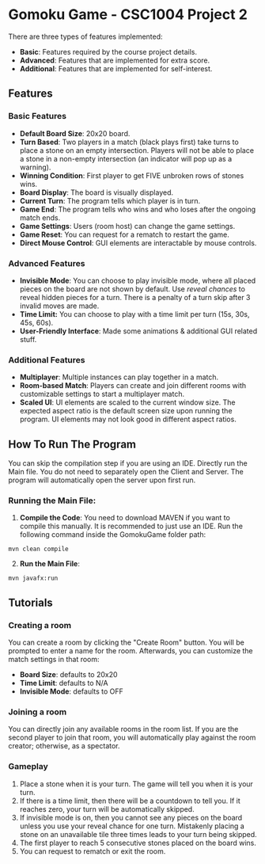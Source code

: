 # Gomoku Game - CSC1004 Project 2

There are three types of features implemented:
- **Basic**: Features required by the course project details.
- **Advanced**: Features that are implemented for extra score.
- **Additional**: Features that are implemented for self-interest.

## Features
### Basic Features
- **Default Board Size**: 20x20 board.
- **Turn Based**: Two players in a match (black plays first) take turns to place a stone on an empty intersection. Players will not be able to place a stone in a non-empty intersection (an indicator will pop up as a warning).
- **Winning Condition**: First player to get FIVE unbroken rows of stones wins.
- **Board Display**: The board is visually displayed.
- **Current Turn**: The program tells which player is in turn.
- **Game End**: The program tells who wins and who loses after the ongoing match ends.
- **Game Settings**: Users (room host) can change the game settings.
- **Game Reset**: You can request for a rematch to restart the game.
- **Direct Mouse Control**: GUI elements are interactable by mouse controls.

### Advanced Features
- **Invisible Mode**: You can choose to play invisible mode, where all placed pieces on the board are not shown by default. Use *reveal chances* to reveal hidden pieces for a turn. There is a penalty of a turn skip after 3 invalid moves are made.
- **Time Limit:** You can choose to play with a time limit per turn (15s, 30s, 45s, 60s).
- **User-Friendly Interface**: Made some animations & additional GUI related stuff.

### Additional Features
- **Multiplayer**: Multiple instances can play together in a match.
- **Room-based Match**: Players can create and join different rooms with customizable settings to start a multiplayer match.
- **Scaled UI**: UI elements are scaled to the current window size. The expected aspect ratio is the default screen size upon running the program. UI elements may not look good in different aspect ratios.

## How To Run The Program
You can skip the compilation step if you are using an IDE. Directly run the Main file. You do not need to separately open the Client and Server. The program will automatically open the server upon first run.
### Running the Main File:
1. **Compile the Code**: You need to download MAVEN if you want to compile this manually. It is recommended to just use an IDE. Run the following command inside the GomokuGame folder path:
```
mvn clean compile
```

2. **Run the Main File**:
```
mvn javafx:run
```

## Tutorials
### Creating a room
You can create a room by clicking the "Create Room" button. You will be prompted to enter a name for the room. Afterwards, you can customize the match settings in that room:
- **Board Size**: defaults to 20x20
- **Time Limit**: defaults to N/A
- **Invisible Mode**: defaults to OFF

### Joining a room
You can directly join any available rooms in the room list. If you are the second player to join that room, you will automatically play against the room creator; otherwise, as a spectator.

### Gameplay
1. Place a stone when it is your turn. The game will tell you when it is your turn.
2. If there is a time limit, then there will be a countdown to tell you. If it reaches zero, your turn will be automatically skipped.
3. If invisible mode is on, then you cannot see any pieces on the board unless you use your reveal chance for one turn. Mistakenly placing a stone on an unavailable tile three times leads to your turn being skipped.
4. The first player to reach 5 consecutive stones placed on the board wins.
5. You can request to rematch or exit the room.
